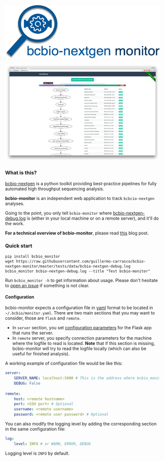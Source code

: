 <p align="center">
  <a href="https://github.com/guillermo-carrasco/bcbio-nextgen-monitor">
    <img width="512" height="175" src="artwork/logo-letters.png"/>
  </a>
</p>

![Screenshot](docs/images/monitor.png)

### What is this?
[bcbio-nextgen][bcbio] is a python toolkit providing best-practice pipelines for fully automated high throughput sequencing analysis.

**bcbio-monitor** is an independent web application to track `bcbcio-nextgen` analyses.

Going to the point, you only tell `bcbio-monitor` where [bcbio-nextgen-debug.log][bcbio-logging] is (either in your local machine or on a remote server), and it'll do the work.

**For a technical overview of bcbio-monitor**, please read [this][tech-post] blog post.

### Quick start

    pip install bcbio_monitor
    wget https://raw.githubusercontent.com/guillermo-carrasco/bcbio-nextgen-monitor/master/tests/data/bcbio-nextgen-debug.log
    bcbio_monitor bcbio-nextgen-debug.log --title "Test bcbio-monitor"


Run `bcbio_monitor -h` to get information about usage. Please don't hesitate to [open an issue][issue] if something is not clear.

#### Configuration
bcbio-monitor expects a configuration file in [yaml][yaml] format to be located in `~/.bcbio/monitor.yaml`. There are two main sections that you may want to consider, those are
`flask` and `remote`.

* In `server` section, you set [configuration parameters][flask_config] for the Flask app that runs the server.
* In `remote` server, you specify connection parameters for the machine where the logfile to read is located. **Note** that if this section is missing, bcbio-monitor will try to read the
logfile locally (which can also be useful for finished analysis).

A working example of configuration file would be like this:

```yaml
server:
    SERVER_NAME: localhost:5000 # This is the address where bcbio_monitor will be served
    DEBUG: False

remote:
    host: <remote hostname>
    port: <SSH port> # Optional
    username: <remote username>
    password: <remote user password> # Optional
```

You can also modify the logging level by adding the corresponding section in the same configuration file:

```yaml
log:
    level: INFO # or WARN, ERROR, DEBUG
```

Logging level is `INFO` by default.


[bcbio]: https://bcbio-nextgen.readthedocs.org/en/latest/
[bcbio-logging]: https://bcbio-nextgen.readthedocs.org/en/latest/contents/testing.html#logging
[tech-post]: http://mussol.org/2015/11/11/bcbio-monitor/
[issue]: https://github.com/guillermo-carrasco/bcbio-nextgen-monitor/issues/new
[yaml]: http://yaml.org/
[flask_config]: http://flask.pocoo.org/docs/0.10/config/#builtin-configuration-values
